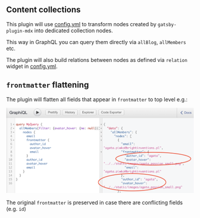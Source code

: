 ## Content collections

This plugin will use [config.yml](../../static/admin/config.yml)
to transform nodes created by `gatsby-plugin-mdx` into dedicated collection nodes.

This way in GraphQL you can query them directly via `allBlog`, `allMembers` etc.

The plugin will also build relations between nodes as defined via `relation` widget
in [config.yml](../../static/admin/config.yml).

## `frontmatter` flattening

The plugin will flatten all fields that appear in `frontmatter` to top level e.g.:

![frontmatter flattening](frontmatter-flattening.png)

The original `frontmatter` is preserved in case there are conflicting fields (e.g. `id`)
